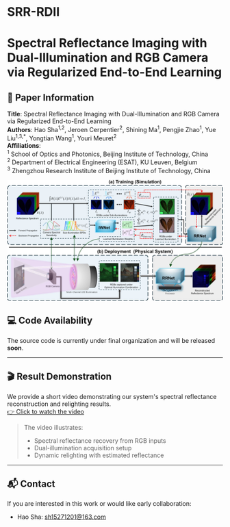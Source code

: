 # SRR-RDII
# Spectral Reflectance Imaging with Dual-Illumination and RGB Camera via Regularized End-to-End Learning

## 📄 Paper Information

**Title**: Spectral Reflectance Imaging with Dual-Illumination and RGB Camera via Regularized End-to-End Learning  
**Authors**: Hao Sha<sup>1,2</sup>, Jeroen Cerpentier<sup>2</sup>, Shining Ma<sup>1</sup>, Pengjie Zhao<sup>1</sup>, Yue Liu<sup>1,3,\*</sup>, Yongtian Wang<sup>1</sup>, Youri Meuret<sup>2</sup>  
**Affiliations**:  
<sup>1</sup> School of Optics and Photonics, Beijing Institute of Technology, China  
<sup>2</sup> Department of Electrical Engineering (ESAT), KU Leuven, Belgium  
<sup>3</sup> Zhengzhou Research Institute of Beijing Institute of Technology, China  

<p align="center">
  <img src="figs/fig2_framework.jpg" alt="System Overview" width="720"/>
</p>

## 💻 Code Availability

The source code is currently under final organization and will be released **soon**.

---

## 🎬 Result Demonstration

We provide a short video demonstrating our system's spectral reflectance reconstruction and relighting results.  
[👉 Click to watch the video](figs/demo_result.mp4)

> The video illustrates:  
> - Spectral reflectance recovery from RGB inputs  
> - Dual-illumination acquisition setup  
> - Dynamic relighting with estimated reflectance

---

## 📬 Contact

If you are interested in this work or would like early collaboration:

- Hao Sha: sh15271201@163.com  

